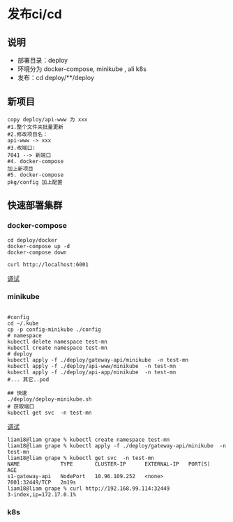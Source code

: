 # 发布ci/cd

## 说明

- 部署目录：deploy
- 环境分为 docker-compose, minikube , ali k8s 
- 发布：cd deploy/**/deploy

## 新项目

```
copy deploy/api-www 为 xxx
#1.整个文件夹批量更新
#2.修改项目名：
api-www -> xxx
#3.改端口: 
7041 --> 新端口
#4. docker-compose
加上新项目
#5. docker-compose
pkg/config 加上配置
```

## 快速部署集群

### docker-compose

```shell script
cd deploy/docker
docker-compose up -d
docker-compose down

curl http://localhost:6001
```
[调试](../deployments/docker/readme.md)

### minikube

```shell script

#config
cd ~/.kube 
cp -p config-minikube ./config 
# namespace
kubectl delete namespace test-mn
kubectl create namespace test-mn
# deploy 
kubectl apply -f ./deploy/gateway-api/minikube  -n test-mn
kubectl apply -f ./deploy/api-www/minikube  -n test-mn
kubectl apply -f ./deploy/api-app/minikube  -n test-mn
#... 其它..pod

## 快速
./deploy/deploy-minikube.sh
# 获取端口
kubectl get svc  -n test-mn
```
[调试](subject/minikube.md)

```log
liam18@liam grape % kubectl create namespace test-mn
liam18@liam grape % kubectl apply -f ./deploy/gateway-api/minikube  -n test-mn
liam18@liam grape % kubectl get svc  -n test-mn                               
NAME             TYPE       CLUSTER-IP      EXTERNAL-IP   PORT(S)          AGE
s1-gateway-api   NodePort   10.96.109.252   <none>        7001:32449/TCP   2m19s
liam18@liam grape % curl http://192.168.99.114:32449                          
3-index,ip=172.17.0.1%    
```

### k8s

